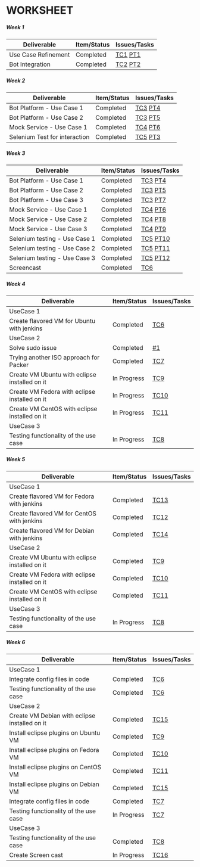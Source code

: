 # WORKSHEET


##### Week 1

| Deliverable   | Item/Status   |  Issues/Tasks
| ------------- | ------------  |  ------------
| Use Case Refinement      | Completed         |[TC1](https://trello.com/c/Y0Lggpq0) [PT1](https://www.pivotaltracker.com/story/show/152219635)
| Bot Integration      | Completed             |[TC2](https://trello.com/c/ioz5nZQC) [PT2](https://www.pivotaltracker.com/story/show/152219783)

##### Week 2

| Deliverable   | Item/Status   |  Issues/Tasks
| ------------- | ------------  |  ------------
| Bot Platform - Use Case 1     | Completed        |[TC3](https://trello.com/c/UdeMZwB2) [PT4](https://www.pivotaltracker.com/story/show/152219898)
| Bot Platform - Use Case 2            |  Completed        |[TC3](https://trello.com/c/UdeMZwB2) [PT5](https://www.pivotaltracker.com/story/show/152221185)
| Mock Service - Use Case 1      | Completed            |  [TC4](https://trello.com/c/wm2htHJN) [PT6](https://www.pivotaltracker.com/story/show/152219339)
| Selenium Test for interaction | Completed | [TC5](https://trello.com/c/hGyeTPnd) [PT3](https://www.pivotaltracker.com/story/show/152253271)

##### Week 3

| Deliverable   | Item/Status   |  Issues/Tasks
| ------------- | ------------  |  ------------
| Bot Platform - Use Case 1     | Completed        |[TC3](https://trello.com/c/UdeMZwB2) [PT4](https://www.pivotaltracker.com/story/show/152219898)
| Bot Platform - Use Case 2            |  Completed        |[TC3](https://trello.com/c/UdeMZwB2) [PT5](https://www.pivotaltracker.com/story/show/152221185)
| Bot Platform - Use Case 3            |  Completed       |[TC3](https://trello.com/c/UdeMZwB2) [PT7](https://www.pivotaltracker.com/story/show/152255653)
| Mock Service - Use Case 1      | Completed           |  [TC4](https://trello.com/c/wm2htHJN) [PT6](https://www.pivotaltracker.com/story/show/152219339)
| Mock Service - Use Case 2      | Completed          |  [TC4](https://trello.com/c/wm2htHJN) [PT8](https://www.pivotaltracker.com/story/show/152219426) 
| Mock Service - Use Case 3      | Completed           |  [TC4](https://trello.com/c/wm2htHJN) [PT9](https://www.pivotaltracker.com/story/show/152219575) 
| Selenium testing - Use Case 1      | Completed           |  [TC5](https://trello.com/c/hGyeTPnd) [PT10](https://www.pivotaltracker.com/story/show/152224799)
| Selenium testing - Use Case 2      | Completed           |  [TC5](https://trello.com/c/hGyeTPnd) [PT11](https://www.pivotaltracker.com/story/show/152224802)
| Selenium testing - Use Case 3      | Completed           |  [TC5](https://trello.com/c/hGyeTPnd) [PT12](https://www.pivotaltracker.com/story/show/152224808)
| Screencast      | Completed       | [TC6](https://trello.com/c/BSYHFry7)

##### Week 4

| Deliverable   | Item/Status   |  Issues/Tasks
| ------------- | ------------  |  ------------
| UseCase 1
| Create flavored VM for Ubuntu with jenkins | Completed   | [TC6](https://trello.com/c/EqMuQDgU)
| UseCase 2
| Solve sudo issue      | Completed         |[#1](https://github.ncsu.edu/bbansal/AutoBots/issues/1)
| Trying another ISO approach for Packer | Completed  | [TC7](https://trello.com/c/s5FlQovw)
| Create VM Ubuntu with eclipse installed on it  | In Progress  | [TC9](https://trello.com/c/A6MT3Glc)
| Create VM Fedora with eclipse installed on it  | In Progress  | [TC10](https://trello.com/c/6CZgYUIK)
| Create VM CentOS with eclipse installed on it  | In Progress  | [TC11](https://trello.com/c/3NMwwmRU)
| UseCase 3
| Testing functionality of the use case  | In Progress | [TC8](https://trello.com/c/MkZiU1vL)

##### Week 5

| Deliverable   | Item/Status   |  Issues/Tasks
| ------------- | ------------  |  ------------
| UseCase 1
| Create flavored VM for Fedora with jenkins | Completed   | [TC13](https://trello.com/c/Q6pWhWLy)
| Create flavored VM for CentOS with jenkins | Completed   | [TC12](https://trello.com/c/MmNVjdVA)
| Create flavored VM for Debian with jenkins | Completed   | [TC14](https://trello.com/c/KgAJ6dzb)
| UseCase 2
| Create VM Ubuntu with eclipse installed on it  | Completed  | [TC9](https://trello.com/c/A6MT3Glc)
| Create VM Fedora with eclipse installed on it  | Completed  | [TC10](https://trello.com/c/6CZgYUIK)
| Create VM CentOS with eclipse installed on it  | Completed  | [TC11](https://trello.com/c/3NMwwmRU)
| UseCase 3
| Testing functionality of the use case  | In Progress | [TC8](https://trello.com/c/MkZiU1vL)

##### Week 6

| Deliverable   | Item/Status   |  Issues/Tasks
| ------------- | ------------  |  ------------
| UseCase 1
| Integrate config files in code | Completed   | [TC6](https://trello.com/c/EqMuQDgU)
| Testing functionality of the use case  | Completed | [TC6](https://trello.com/c/EqMuQDgU)
| UseCase 2
| Create VM Debian with eclipse installed on it  | Completed  | [TC15](https://trello.com/c/oFxoayKM)
| Install eclipse plugins on Ubuntu VM  | Completed  | [TC9](https://trello.com/c/A6MT3Glc)
| Install eclipse plugins on Fedora VM   | Completed  | [TC10](https://trello.com/c/6CZgYUIK)
| Install eclipse plugins on CentOS VM   | Completed  | [TC11](https://trello.com/c/3NMwwmRU)
| Install eclipse plugins on Debian VM  | Completed  | [TC15](https://trello.com/c/oFxoayKM)
| Integrate config files in code | Completed         |[TC7](https://trello.com/c/s5FlQovw)
| Testing functionality of the use case  | In Progress | [TC7](https://trello.com/c/s5FlQovw)
| UseCase 3
| Testing functionality of the use case  | Completed | [TC8](https://trello.com/c/MkZiU1vL)
| Create Screen cast  | In Progress | [TC16](https://trello.com/c/uxvJq3AH)
